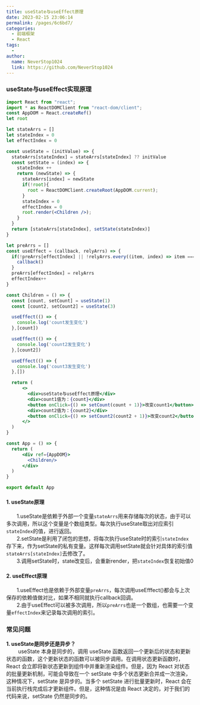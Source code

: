 ```yaml
---
title: useState与useEffect原理
date: 2023-02-15 23:06:14
permalink: /pages/6c6bd7/
categories:
  - 前端框架
  - React
tags:
  - 
author: 
  name: NeverStop1024
  link: https://github.com/NeverStop1024
---
```

### useState与useEffect实现原理
```jsx
import React from "react";
import * as ReactDOMClient from "react-dom/client";
const AppDOM = React.createRef()
let root

let stateArrs = []
let stateIndex = 0
let effectIndex = 0

const useState = (initValue) => {
  stateArrs[stateIndex] = stateArrs[stateIndex] ?? initValue
  const setState = (index) => {
    stateIndex ++
    return (newState) => {
      stateArrs[index] = newState
      if(!root){
        root = ReactDOMClient.createRoot(AppDOM.current);
      }
      stateIndex = 0
      effectIndex = 0
      root.render(<Children />);
    }
  }
  return [stateArrs[stateIndex], setState(stateIndex)]
}

let preArrs = []
const useEffect = (callback, relyArrs) => {
  if(!preArrs[effectIndex] || !relyArrs.every((item, index) => item === preArrs[effectIndex][index])){
    callback()
  }
  preArrs[effectIndex] = relyArrs
  effectIndex++
}

const Children = () => {
  const [count, setCount] = useState(1)
  const [count2, setCount2] = useState(3)

  useEffect(() => {
    console.log('count发生变化')
  },[count])

  useEffect(() => {
    console.log('count2发生变化')
  },[count2])

  useEffect(() => {
    console.log('count3发生变化')
  },[])

  return (
      <>
        <div>useState与useEffect原理</div>
        <div>count1值为：{count}</div>
        <button onClick={() => setCount(count + 1)}>改变count1</button>
        <div>count2值为：{count2}</div>
        <button onClick={() => setCount2(count2 + 1)}>改变count2</button>
      </>
  )
}

const App = () => {
  return (
      <div ref={AppDOM}>
        <Children/>
      </div>
  )
}

export default App
```
#### 1. useState原理
&emsp;&emsp;1.useState是依赖于外部一个变量`stateArrs`用来存储每次的状态，由于可以多次调用，所以这个变量是个数组类型。每次执行useState取出对应索引`stateIndex`的值，进行返回。  
&emsp;&emsp;2.setState是利用了闭包的思想，将每次执行useState时的索引`stateIndex`存下来，作为setState的私有变量。这样每次调用setState就会针对具体的索引值`stateArrs[stateIndex]`去修改了。  
&emsp;&emsp;3.调用setState时，state改变后，会重新render，把`stateIndex`恢复初始值0  
#### 2. useEffect原理
&emsp;&emsp;1.useEffect也是依赖于外部变量`preArrs`，每次调用useEfffect()都会与上次保存的依赖值做对比，如果不相同就执行callback回调。  
&emsp;&emsp;2.由于useEffect可以被多次调用，所以`preArrs`也是一个数组，也需要一个变量`effectIndex`来记录每次调用的索引。
### 常见问题
**1. useState是同步还是异步？**  
&emsp;&emsp; useState 本身是同步的，调用 useState 函数返回一个更新后的状态和更新状态的函数，这个更新状态的函数可以被同步调用。在调用状态更新函数时，React 会立即将新状态更新到组件中并重新渲染组件。但是，因为 React 对状态的批量更新机制，可能会导致在一个 setState 中多个状态更新合并成一次渲染，这种情况下，setState 是异步的。当多个 setState 进行批量更新时，React 会在当前执行栈完成后才更新组件。但是，这种情况是由 React 决定的，对于我们的代码来说，setState 仍然是同步的。




